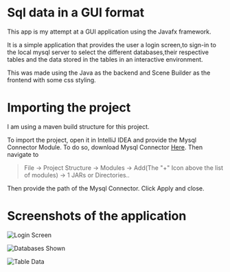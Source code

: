 # Sql data in a GUI format

This app is my attempt at a GUI application using the Javafx framework.

It is a simple application that provides the user a login screen,to sign-in to the local mysql server to select the different databases,their respective tables and the data stored in the tables in an interactive environment.

This was made using the Java as the backend and Scene Builder as the frontend with some css styling.

# Importing the project

I am using a maven build structure for this project.

To import the project, open it in IntelliJ IDEA and provide the Mysql Connector Module. To do so, download Mysql Connector [Here](https://www.mysql.com/products/connector/). Then navigate to 

> File -> Project Structure -> Modules -> Add(The "+" Icon above the list of modules) -> 1 JARs or Directories.. 

Then provide the path of the Mysql Connector. Click Apply and close.

# Screenshots of the application

![Login Screen](https://i.imgur.com/vhSljJH.png)

![Databases Shown](https://i.imgur.com/WRxSp1A.png)

![Table Data](https://i.imgur.com/T3HcQu4.png)